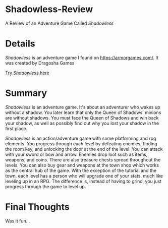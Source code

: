 # Shadowless-Review
A Review of an Adventure Game Called *Shadowless*

# Details
*Shadowless* is an adventure game I found on https://armorgames.com/. It was created by Dragosha Games

[Try *Shadowless* here](https://armorgames.com/play/18046/shadowless?tag-referral=adventure)

# Summary
*Shadowless* is an adventure game. It's about an adventurer who wakes up without a shadow. You later learn that only the Queen of Shadows' minions are without shadows. You must face the Queen of Shadows and win back your shadow, as well as possibly find out why you lost your shadow in the first place.

*Shadowless* is an action/adventure game with some platforming and rpg elements. You progress through each level by defeating enemies, finding the room key, and unlocking the door at the end of the level. You can attack with your sword or bow and arrow. Enemies drop loot such as items, weapons, and coins. There are also treasure chests spread throughout the levels. You can also buy gear and weapons at the town shop which works as the central hub of the game. With the exception of the tutorial and the town, each level has a person who will upgrade one of your stats, much like leveling up in an RPG. The difference is, instead of having to grind, you just progress through the game to level up.

# Final Thoughts
Was it fun...
